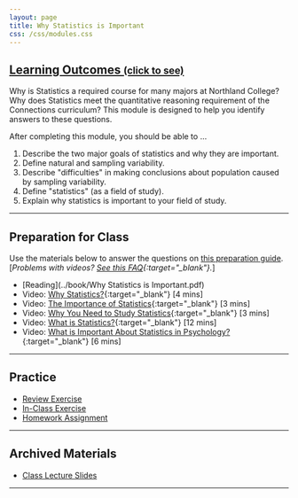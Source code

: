 ```yaml
---
layout: page
title: Why Statistics is Important
css: /css/modules.css
---
```


<div class="panel-group-ILOs">
  <div class="panel panel-default">
    <div class="panel-heading">
      <h2 class="panel-title">
        <a data-toggle="collapse" href="#ILOs">Learning Outcomes <small>(click to see)</small></a>
      </h2>
    </div>
    <div id="ILOs" class="panel-collapse collapse">
      <div class="panel-body">
Why is Statistics a required course for many majors at Northland College?  Why does Statistics meet the quantitative reasoning requirement of the Connections curriculum?  This module is designed to help you identify answers to these questions.

<p>After completing this module, you should be able to ...</p>

<ol>
  <li>Describe the two major goals of statistics and why they are important.</li>
  <li>Define natural and sampling variability.</li>
  <li>Describe "difficulties" in making conclusions about population caused by sampling variability.</li>
  <li>Define "statistics" (as a field of study).</li>
  <li>Explain why statistics is important to your field of study.</li>
</ol>
      </div>
    </div>
  </div>
</div>

----

## Preparation for Class

Use the materials below to answer the questions on [this preparation guide](WhyStats_Prep). [*Problems with videos? [See this FAQ](../resources/FAQ/FAQs/videos){:target="_blank"}.*]

* [Reading](../book/Why Statistics is Important.pdf)
* Video: [Why Statistics?](https://www.youtube.com/v/yxXsPc0bphQ?rel=0){:target="_blank"} [4 mins]
* Video: [The Importance of Statistics](https://www.youtube.com/v/gOzlQ_EyJ0o?rel=0){:target="_blank"} [3 mins]
* Video: [Why You Need to Study Statistics](https://www.youtube.com/v/wV0Ks7aS7YI?rel=0){:target="_blank"} [3 mins]
* Video: [What is Statistics?](https://www.youtube.com/v/5YsiVJFSwGo?rel=0&start=35){:target="_blank"} [12 mins]
* Video: [What is Important About Statistics in Psychology?](https://www.youtube.com/v/yl_yuxHFIXc?rel=0&start=18&end=333){:target="_blank"} [6 mins]

----

## Practice

* [Review Exercise](WhyStats_RevEx)
* [In-Class Exercise](WhyStats_CE)
* [Homework Assignment](WhyStats_HW)

----

## Archived Materials

* [Class Lecture Slides](WhyStats_PPT.pptx)

----
